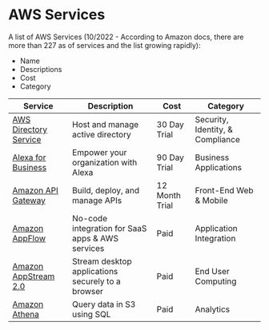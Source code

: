 # AWS Services
A list of AWS Services (10/2022 - According to Amazon docs, there are more than 227 as of services and the list growing rapidly):

- Name 
- Descriptions 
- Cost 
- Category 
            
| Service         | Description     | Cost            | Category       | 
| --------------- | --------------- | --------------- |--------------- |
| <a href="https://aws.amazon.com/directoryservice/" target="_blank">AWS Directory Service</a>| Host and manage active directory | 30 Day Trial | Security, Identity, & Compliance |
| <a href="https://aws.amazon.com/alexaforbusiness/pricing/?did=ap_card&trk=ap_card">Alexa for Business</a> |Empower your organization with Alexa | 90 Day Trial |Business Applications
| <a href="https://aws.amazon.com/api-gateway/pricing/?did=ap_card&trk=ap_card">Amazon API Gateway</a> | Build, deploy, and manage APIs | 12 Month Trial| Front-End Web & Mobile |
| <a href="https://aws.amazon.com/appflow/">Amazon AppFlow</a> | No-code integration for SaaS apps & AWS services | Paid| Application Integration|            
| <a href="https://aws.amazon.com/appstream2/">Amazon AppStream 2.0</a> | Stream desktop applications securely to a browser | Paid|End User Computing|
| <a href="https://aws.amazon.com/athena/">Amazon Athena</a> | Query data in S3 using SQL | Paid| Analytics|
